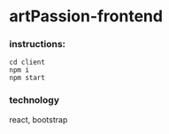 # artPassion-frontend

### instructions:

```
cd client
npm i
npm start
```

### technology

react, bootstrap